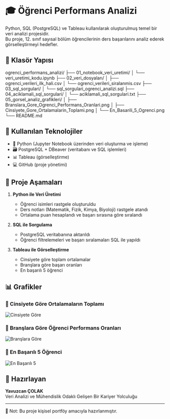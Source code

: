 # 🎓 Öğrenci Performans Analizi

Python, SQL (PostgreSQL) ve Tableau kullanılarak oluşturulmuş temel bir veri analizi projesidir.  
Bu proje, 12. sınıf sayısal bölüm öğrencilerinin ders başarılarını analiz ederek görselleştirmeyi hedefler.


## 📁 Klasör Yapısı

ogrenci_performans_analizi/
├── 01_notebook_veri_uretimi/
│   └── veri_uretimi_kodu.ipynb
├── 02_veri_dosyaları/
│   ├── ogrenci_verileri_ilk_hali.csv
│   └── ogrenci_verileri_siralanmis.csv
├── 03_sql_sorgulari/
│   └── sql_sorgulari_ogrenci_analizi.sql
├── 04_aciklamali_sql_sorgulari/
│   └── aciklamali_sql_sorgulari.txt
├── 05_gorsel_analiz_grafikleri/
│   ├── Branslara_Gore_Ogrenci_Performans_Oranlari.png
│   ├── Cinsiyete_Gore_Ortalamalarin_Toplami.png
│   └── En_Basarili_5_Ogrenci.png
└── README.md



## 🔧 Kullanılan Teknolojiler

- 🐍 Python (Jupyter Notebook üzerinden veri oluşturma ve işleme)
- 🗃️ PostgreSQL + DBeaver (veritabanı ve SQL işlemleri)
- 📊 Tableau (görselleştirme)
- 💻 GitHub (proje yönetimi)


## 🔎 Proje Aşamaları

1. **Python ile Veri Üretimi**  
   - Öğrenci isimleri rastgele oluşturuldu  
   - Ders notları (Matematik, Fizik, Kimya, Biyoloji) rastgele atandı  
   - Ortalama puan hesaplandı ve başarı sırasına göre sıralandı  

2. **SQL ile Sorgulama**  
   - PostgreSQL veritabanına aktarıldı  
   - Öğrenci filtrelemeleri ve başarı sıralamaları SQL ile yapıldı  

3. **Tableau ile Görselleştirme**  
   - Cinsiyete göre toplam ortalamalar 
   - Branşlara göre başarı oranları  
   - En başarılı 5 öğrenci  


## 📊 Grafikler

### 📌 Cinsiyete Göre Ortalamaların Toplamı
![Cinsiyete Göre](grafikler/Cinsiyete_Gore_Ortalamalarin_Toplami.png)


### 📌 Branşlara Göre Öğrenci Performans Oranları
![Branşlara Göre](grafikler/Branslara_Gore_Performans_Oranlari.png)


### 📌 En Başarılı 5 Öğrenci
![En Başarılı 5](grafikler/En_Basarili_5_Ogrenci.png)


## 👤 Hazırlayan

**Yavuzcan ÇOLAK**  
Veri Analizi ve Mühendislik Odaklı Gelişen Bir Kariyer Yolculuğu  

---

📌 Not: Bu proje kişisel portföy amacıyla hazırlanmıştır.  
